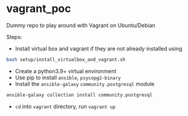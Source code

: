 # vagrant_poc
Dummy repo to play around with Vagrant on Ubuntu/Debian


Steps:
* Install virtual box and vagrant if they are not already installed using 
```bash
bash setup/install_virtualbox_and_vagrant.sh
```
* Create a python3.9+ virtual environment
* Use pip to install `ansible`, `psycopg2-binary`
* Install the `ansible-galaxy` `community.postgresql` module
```bash
ansible-galaxy collection install community.postgresql
```
* `cd` into `vagrant` directory, run `vagrant up`